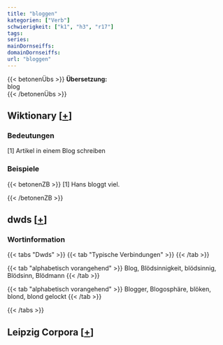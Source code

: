 ```yaml
---
title: "bloggen"
kategorien: ["Verb"]
schwierigkeit: ["k1", "h3", "r17"]
tags:
series:
mainDornseiffs:
domainDornseiffs:
url: "bloggen"
---
```


{{< betonenÜbs >}}
**Übersetzung:**  
blog  
{{< /betonenÜbs >}}

## Wiktionary [[+](https://de.wiktionary.org/wiki/bloggen)]

### Bedeutungen
[1] Artikel in einem Blog schreiben  

### Beispiele
{{< betonenZB >}}
[1] Hans bloggt viel.  

{{< /betonenZB >}}


## dwds [[+](https://www.dwds.de/wb/bloggen)]

### Wortinformation
{{< tabs "Dwds" >}}
{{< tab "Typische Verbindungen" >}}
{{< /tab >}}

{{< tab "alphabetisch vorangehend" >}}
Blog, Blödsinnigkeit, blödsinnig, Blödsinn, Blödmann
{{< /tab >}}

{{< tab "alphabetisch vorangehend" >}}
Blogger, Blogosphäre, blöken, blond, blond gelockt
{{< /tab >}}

{{< /tabs >}}

## Leipzig Corpora [[+](https://corpora.uni-leipzig.de/en/res?word=bloggen&corpusId=deu_newscrawl-public_2018)]

